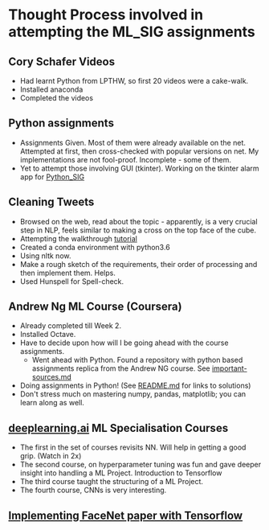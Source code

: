 # Thought Process involved in attempting the ML_SIG assignments


## Cory Schafer Videos
* Had learnt Python from LPTHW, so first 20 videos were a cake-walk.
* Installed anaconda
* Completed the videos

## Python assignments
* Assignments Given. Most of them were already available on the net. Attempted at first, then cross-checked with popular versions on  net. My implementations are not fool-proof. Incomplete - some of them.
* Yet to attempt those involving GUI (tkinter). Working on the tkinter alarm app for [Python_SIG](https://github.com/siddhantkhandelwal/Python-Scripts)

## Cleaning Tweets
* Browsed on the web, read about the topic - apparently, is a very crucial step in NLP, feels similar to making a cross on the top face of the cube.
* Attempting the walkthrough [tutorial](https://machinelearningmastery.com/clean-text-machine-learning-python/)
* Created a conda environment with python3.6
* Using nltk now.
* Make a rough sketch of the requirements, their order of processing and then implement them. Helps.
* Used Hunspell for Spell-check.

## Andrew Ng ML Course (Coursera)
* Already completed till Week 2.
* Installed Octave.
* Have to decide upon how will I be going ahead with the course assignments.
  * Went ahead with Python. Found a repository with python based assignments replica from the Andrew NG course. See [important-sources.md](https://github.com/siddhantkhandelwal/ML_SIG/blob/master/important-sources.md)
* Doing assignments in Python! (See [README.md](https://github.com/siddhantkhandelwal/ML_SIG/blob/master/README.md) for links to solutions)
* Don't stress much on mastering numpy, pandas, matplotlib; you can learn along as well.

## [deeplearning.ai](https://www.deeplearning.ai/) ML Specialisation Courses
* The first in the set of courses revisits NN. Will help in getting a good grip. (Watch in 2x)
* The second course, on hyperparameter tuning was fun and gave deeper insight into handling a ML Project. Introduction to Tensorflow
* The third course taught the structuring of a ML Project.
* The fourth course, CNNs is very interesting.

## [Implementing FaceNet paper with Tensorflow](https://github.com/siddhantkhandelwal/facenet-implementation)